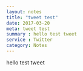```yaml
---
layout: notes
title: "tweet test"
date: 2017-03-20
meta: tweet test
summary : hello test tweet
service : Twitter
category: Notes
---
```


hello test tweet
